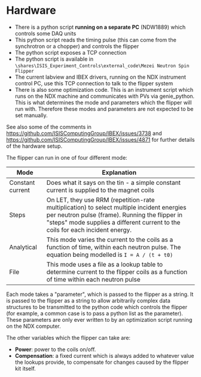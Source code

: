 # Hardware

- There is a python script **running on a separate PC** (NDW1889) which controls some DAQ units
- This python script reads the timing pulse (this can come from the synchrotron or a chopper) and controls the flipper
- The python script exposes a TCP connection
- The python script is available in `\shares\ISIS_Experiment_Controls\external_code\Mezei Neutron Spin Flipper`
- The current labview and IBEX drivers, running on the NDX instrument control PC, use this TCP connection to talk to the flipper system
- There is also some optimization code. This is an instrument script which runs on the NDX machine and communicates with PVs via genie_python. This is what determines the mode and parameters which the flipper will run with. Therefore these modes and parameters are not expected to be set manually.

See also some of the comments in https://github.com/ISISComputingGroup/IBEX/issues/3738 and https://github.com/ISISComputingGroup/IBEX/issues/4871 for further details of the hardware setup.

The flipper can run in one of four different mode:

| Mode | Explanation |
| --- | --- |
| Constant current | Does what it says on the tin - a simple constant current is supplied to the magnet coils |
| Steps | On LET, they use RRM (repetition-rate multiplication) to select multiple incident energies per neutron pulse (frame). Running the flipper in "steps" mode supplies a different current to the coils for each incident energy. |
| Analytical | This mode varies the current to the coils as a function of time, within each neutron pulse. The equation being modelled is `I = A / (t + t0)` |
| File | This mode uses a file as a lookup table to determine current to the flipper coils as a function of time within each neutron pulse |

Each mode takes a "parameter", which is passed to the flipper as a string. It is passed to the flipper as a string to allow arbitrarily complex data structures to be transmitted to the python code which controls the flipper (for example, a common case is to pass a python list as the parameter). These parameters are only ever written to by an optimization script running on the NDX computer.

The other variables which the flipper can take are:
- **Power**: power to the coils on/off.
- **Compensation**: a fixed current which is always added to whatever value the lookups provide, to compensate for changes caused by the flipper kit itself.